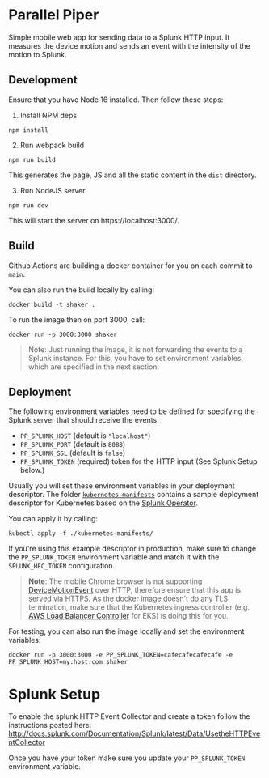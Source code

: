 # Parallel Piper

Simple mobile web app for sending data to a Splunk HTTP input. It measures the device motion and sends an event with
the intensity of the motion to Splunk.

## Development

Ensure that you have Node 16 installed. Then follow these steps:

1. Install NPM deps

```
npm install
```

2. Run webpack build

```
npm run build
```

This generates the page, JS and all the static content in the `dist` directory.

3. Run NodeJS server

```
npm run dev
```

This will start the server on https://localhost:3000/.

## Build

Github Actions are building a docker container for you on each commit to `main`.

You can also run the build locally by calling:

```
docker build -t shaker .
```

To run the image then on port 3000, call:

```
docker run -p 3000:3000 shaker
```

> Note: Just running the image, it is not forwarding the events to a Splunk instance. For this, you have to set environment variables, which are specified in the next section.

## Deployment

The following environment variables need to be defined for specifying the Splunk
server that should receive the events:

- `PP_SPLUNK_HOST` (default is `"localhost"`)
- `PP_SPLUNK_PORT` (default is `8088`)
- `PP_SPLUNK_SSL` (default is `false`)
- `PP_SPLUNK_TOKEN` (required) token for the HTTP input (See Splunk Setup below.)

Usually you will set these environment variables in your deployment descriptor. The folder [`kubernetes-manifests`](./kubernetes-manifests/) contains a sample deployment descriptor for Kubernetes based on the [Splunk Operator](https://splunk.github.io/splunk-operator/).

You can apply it by calling:

```
kubectl apply -f ./kubernetes-manifests/
```

If you're using this example descriptor in production, make sure to change the `PP_SPLUNK_TOKEN` environment variable and match it with the `SPLUNK_HEC_TOKEN` configuration.

> **Note**: The mobile Chrome browser is not supporting [DeviceMotionEvent](https://developer.mozilla.org/en-US/docs/Web/API/DeviceMotionEvent) over HTTP, therefore ensure that this app is served via HTTPS. As the docker image doesn't do any TLS termination, make sure that the Kubernetes ingress controller (e.g. [AWS Load Balancer Controller](https://kubernetes-sigs.github.io/aws-load-balancer-controller/v2.4/) for EKS) is doing this for you.

For testing, you can also run the image locally and set the environment variables:

```
docker run -p 3000:3000 -e PP_SPLUNK_TOKEN=cafecafecafecafe -e PP_SPLUNK_HOST=my.host.com shaker
```

# Splunk Setup

To enable the splunk HTTP Event Collector and create a token follow the instructions posted here:
http://docs.splunk.com/Documentation/Splunk/latest/Data/UsetheHTTPEventCollector

Once you have your token make sure you update your `PP_SPLUNK_TOKEN` environment variable.
